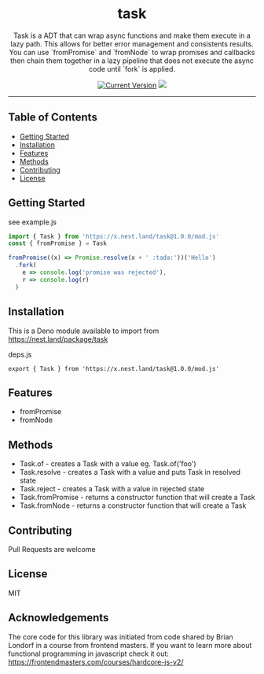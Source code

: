 <h1 align="center">task</h1>
<p align="center">Task is a ADT that can wrap async functions and make them execute in a lazy path. This allows for better error management and consistents results. You can use `fromPromise` and `fromNode` to wrap promises and callbacks then chain them together in a lazy pipeline that does not execute the async code until `fork` is applied.</a>
</p>
<p align="center">
  <a href="https://github.com/hyper63/task/tags/"><img src="https://img.shields.io/github/tag/hyper63/task" alt="Current Version" /></a>
  <img src="https://github.com/hyper63/task/workflows/.github/workflows/deno.yml/badge.svg" />
  
  </p>

---

## Table of Contents

- [Getting Started](#getting-started)
- [Installation](#installation)
- [Features](#features)
- [Methods](#methods)
- [Contributing](#contributing)
- [License](#license)

## Getting Started

see example.js

```js
import { Task } from 'https://x.nest.land/task@1.0.0/mod.js'
const { fromPromise } = Task

fromPromise((x) => Promise.resolve(x + ' :tada:'))('Hello')
  .fork(
    e => console.log('promise was rejected'),
    r => console.log(r)
  )
```

## Installation

This is a Deno module available to import from 
https://nest.land/package/task 

deps.js

```
export { Task } from 'https://x.nest.land/task@1.0.0/mod.js'
```

## Features

* fromPromise
* fromNode

## Methods

* Task.of - creates a Task with a value eg. Task.of('foo')
* Task.resolve - creates a Task with a value and puts Task in resolved state
* Task.reject - creates a Task with a value in rejected state
* Task.fromPromise - returns a constructor function that will create a Task
* Task.fromNode - returns a constructor function that will create a Task


## Contributing

Pull Requests are welcome

## License

MIT

## Acknowledgements

The core code for this library was initiated from code shared by Brian Londorf in a course from frontend masters. If you want to learn more about functional programming in javascript check it out: https://frontendmasters.com/courses/hardcore-js-v2/


